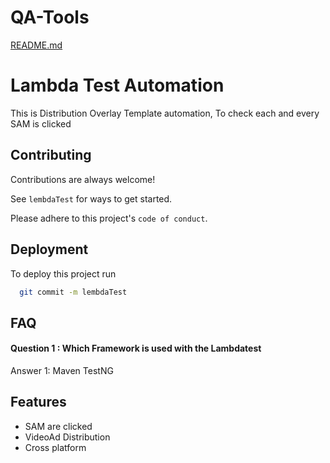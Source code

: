 # QA-Tools
[README.md](https://github.com/Source-Digital/QA-Tools/files/8114286/README.md)

# Lambda Test Automation

This is Distribution Overlay Template automation, To check each and every SAM is clicked


## Contributing

Contributions are always welcome!

See `lembdaTest` for ways to get started.

Please adhere to this project's `code of conduct`.


## Deployment

To deploy this project run

```bash
  git commit -m lembdaTest
```


## FAQ

#### Question 1 : Which Framework is used with the Lambdatest

Answer 1: Maven TestNG 



## Features

- SAM are clicked
- VideoAd Distribution
- Cross platform
